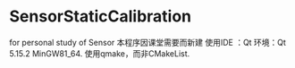 # SensorStaticCalibration
for personal study of Sensor
本程序因课堂需要而新建
使用IDE ：Qt
环境：Qt 5.15.2 MinGW81_64.
使用qmake，而非CMakeList.
